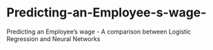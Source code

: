 # Predicting-an-Employee-s-wage-
Predicting an Employee’s wage - A comparison between Logistic Regression and Neural Networks
